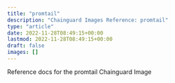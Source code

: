 ```yaml
---
title: "promtail"
description: "Chainguard Images Reference: promtail"
type: "article"
date: 2022-11-28T08:49:15+00:00
lastmod: 2022-11-28T08:49:15+00:00
draft: false
images: []
---
```


Reference docs for the promtail Chainguard Image
